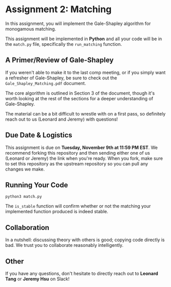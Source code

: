 # Assignment 2: Matching

In this assignment, you will implement the Gale-Shapley algorithm for monogamous matching. 

This assignment will be implemented in **Python** and all your code will be in the `match.py` file, specifically the `run_matching` function.

## A Primer/Review of Gale-Shapley

If you weren't able to make it to the last comp meeting, or if you simply want a refresher of Gale-Shapley, be sure to check out the `Gale_Shapley_Matching.pdf` document.

The core algorithm is outlined in Section 3 of the document, though it's worth looking at the rest of the sections for a deeper understanding of Gale-Shapley. 

The material can be a bit difficult to wrestle with on a first pass, so definitely reach out to us (Leonard and Jeremy) with questions!  

## Due Date & Logistics
This assignment is due on **Tuesday, November 9th at 11:59 PM EST**. We recommend forking this repository and then sending either one of us (Leonard or Jeremy) the link when you're ready. When you fork, make sure to set this repository as the upstream repository so you can pull any changes we make.

## Running Your Code
```python3 match.py```

The `is_stable` function will confirm whether or not the matching your implemented function produced is indeed stable.

## Collaboration
In a nutshell: discussing theory with others is good; copying code directly is bad. We trust you to collaborate reasonably intelligently.  

## Other
If you have any questions, don't hesitate to directly reach out to **Leonard Tang** or **Jeremy Hsu** on Slack!
